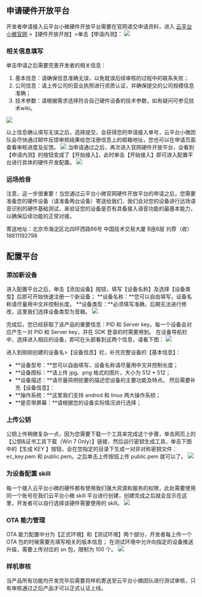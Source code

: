 ## 申请硬件开放平台
开发者申请接入云平台小微硬件开放平台需要在官网递交申请资料，进入 [云平台小微官网](http://xiaowei.qcloud.com/hardware.html) >【硬件开放开放】>单击【申请内测】：
![](http://imgcache.tcecqpoc.fsphere.cn/image/mc.qcloudimg.com/static/img/f204612801bc7f61d93affdd7d7a9783/image.jpg)

### 相关信息填写
单击申请之后需要完善开发者的相关信息：

1. 基本信息：请确保信息准确无误，以免耽误后续审核的过程中的联系失败；
2. 公司信息：请上传公司的营业执照进行资质认证，并确保提交的公司规模信息准确；
3. 技术参数：请根据需求选择符合自己硬件设备的技术参数，如有疑问可参见技术wiki。

![](http://imgcache.tcecqpoc.fsphere.cn/image/mc.qcloudimg.com/static/img/671e653e8d9f738a1591c401f1c4d936/image.jpg)

以上信息确认填写无误之后，选择提交，会获得您的申请接入单号，云平台小微团队会尽快通过邮件反馈审核结果给您注册信息上的邮箱地址，您也可以在申请页面查看审核进度及反馈。
![](http://imgcache.tcecqpoc.fsphere.cn/image/mc.qcloudimg.com/static/img/b649e07232d9d5cae1ac4ea73ef6092e/image.png)
当申请通过之后，再次进入官网硬件开放平台，会看到【申请内测】的按钮变成了【开始接入】，此时单击【开始接入】即可进入配置平台进行具体的硬件开发配置。
![](http://imgcache.tcecqpoc.fsphere.cn/image/mc.qcloudimg.com/static/img/b40a57927333781f1d11307792f5bcc8/image.jpg)

### 远场拾音
注意，这一步很重要！当您通过云平台小微官网硬件开放平台的申请之后，您需要准备您的硬件设备（请准备两台设备）寄送给我们，我们会对您的设备进行远场语音识别的硬件基础测试，来验证您的设备是否有具备接入语音功能的最基本能力，以确保后续功能的正常对接。

寄送地址：北京市海淀区北四环西路66号 中国技术交易大厦 B座6层 刘荐（收）18611192798

## 配置平台
### 添加新设备
进入配置平台之后，单击【添加设备】按钮，填写【设备名称】及选择【设备类型】后即可开始快速注册一个新设备；
**设备名称：**您可以自由填写，设备名称请尽量用中文并控制长度。
**设备类型：**必须填写准确，后期无法进行修改，这里我们选择设备类型为音箱。
![](http://imgcache.tcecqpoc.fsphere.cn/image/mc.qcloudimg.com/static/img/525d3fa55e3a3fac244ae19afccb284b/image.png)

完成后，您已经获取了该产品的重要信息：PID 和 Server key。每一个设备会对应产生一对 PID 和 Server key，并在 SDK 登录的时需要用到。
在设备导航栏中，选择进入相应的设备，即可在头部看到这两个信息，请看下图：
![](http://imgcache.tcecqpoc.fsphere.cn/image/mc.qcloudimg.com/static/img/13ba09b1af8e68b1ca657299206da2ae/image.jpg)

进入到刚刚创建的设备名>【设备信息】栏，补充完整设备的【基本信息】：
- **设备型号：**您可以自由填写，设备名称请尽量用中文并控制长度；
- **设备图标：**请上传 jpg、png 格式的图片，大小为 512 * 512；
- **设备描述：**请尽量简明扼要的描述您设备的主要功能及特点。
然后需要补充【设备信息】：
- **操作系统：**这里我们支持 androd 和 linux 两大操作系统；
- **是否带屏幕：**请根据您的设备实际情况进行选择；

### 上传公钥
公钥上传稍微复杂一点，因为您需要下载一个工具来完成这个步骤，单击网页上的【公钥&证书工具下载（Win 7 Only）】链接，然后运行密钥生成工具，单击下图中的【生成 KEY 】按钮，会在您指定的目录下生成一对非对称密钥文件： ec_key.pem 和 public.pem。之后单击上传按钮上传 public.pem 就可以了。
![](http://imgcache.tcecqpoc.fsphere.cn/image/mc.qcloudimg.com/static/img/7e68e685e1762da7792171c72b7b8933/image.png)

### 为设备配置 skill
每一个接入云平台小微的硬件都有使用我们强大资源和服务的权限，此处需要使用同一个账号在我们云平台小微 skill 平台进行创建，创建完成之后就会显示在这里，开发者可以自行选择该硬件需要使用的 skill。
![](http://imgcache.tcecqpoc.fsphere.cn/image/mc.qcloudimg.com/static/img/0848aa993e34b465d45dff4183146e3b/image.png)

### OTA 能力管理

OTA 能力配置中分为【正式环境】和【测试环境】两个部分，开发者每上传一个 OTA 包的时候需要先填写相关的版本信息；
在测试环境中允许向指定的设备推送升级，需要上传对应的 sn 包，限制为 100 个。
![](http://imgcache.tcecqpoc.fsphere.cn/image/mc.qcloudimg.com/static/img/db779e1a51e39467ea04890a05dc2d09/image.png)

### 样机审核
当产品所有功能均开发完毕后需要将样机寄送至云平台小微团队进行测试审核，只有审核通过之后产品才可以正式认证上线。

